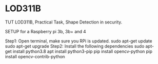 # LOD311B
TUT LOD311B, Practical Task, Shape Detection in security.

SETUP for a Raspberry pi 3b, 3b+ and 4

Step1:
  Open terminal, make sure you RPi is updated.
  sudo apt-get update
  sudo apt-get upgrade
Step2:
  Install the following dependencies
  sudo apt-get install python3.8
  apt install python3-pip
  pip install opencv-python
  pip install opencv-contrib-python  
